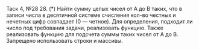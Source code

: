 Таск 4, №28 28.	(*) Найти сумму целых чисел от A до B таких, что в записи числа в десятичной системе счисления 
кол-во честных и нечетных цифр совпадает (0 — четное).  Для определения, подходит ли число под требования задачи, 
реализовать функцию. Также реализовать функцию для подсчета суммы таких чисел от A до B. Запрещено использовать строки и массивы.
